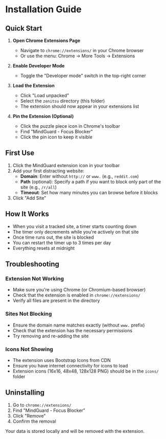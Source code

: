 # Installation Guide

## Quick Start

1. **Open Chrome Extensions Page**
   - Navigate to `chrome://extensions/` in your Chrome browser
   - Or use the menu: Chrome → More Tools → Extensions

2. **Enable Developer Mode**
   - Toggle the "Developer mode" switch in the top-right corner

3. **Load the Extension**
   - Click "Load unpacked"
   - Select the `zenitsu` directory (this folder)
   - The extension should now appear in your extensions list

4. **Pin the Extension (Optional)**
   - Click the puzzle piece icon in Chrome's toolbar
   - Find "MindGuard - Focus Blocker"
   - Click the pin icon to keep it visible

## First Use

1. Click the MindGuard extension icon in your toolbar
2. Add your first distracting website:
   - **Domain**: Enter without `http://` or `www.` (e.g., `reddit.com`)
   - **Path** (optional): Specify a path if you want to block only part of the site (e.g., `/r/all`)
   - **Timeout**: Set how many minutes you can browse before it blocks
3. Click "Add Site"

## How It Works

- When you visit a tracked site, a timer starts counting down
- The timer only decrements while you're actively on that site
- Once time runs out, the site is blocked
- You can restart the timer up to 3 times per day
- Everything resets at midnight

## Troubleshooting

### Extension Not Working
- Make sure you're using Chrome (or Chromium-based browser)
- Check that the extension is enabled in `chrome://extensions/`
- Verify all files are present in the directory

### Sites Not Blocking
- Ensure the domain name matches exactly (without `www.` prefix)
- Check that the extension has the necessary permissions
- Try removing and re-adding the site

### Icons Not Showing
- The extension uses Bootstrap Icons from CDN
- Ensure you have internet connectivity for icons to load
- Extension icons (16x16, 48x48, 128x128 PNG) should be in the `icons/` folder

## Uninstalling

1. Go to `chrome://extensions/`
2. Find "MindGuard - Focus Blocker"
3. Click "Remove"
4. Confirm the removal

Your data is stored locally and will be removed with the extension.

